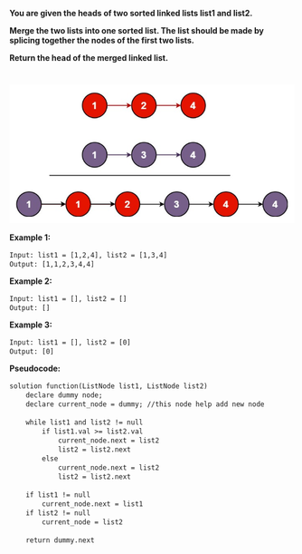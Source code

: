 **You are given the heads of two sorted linked lists list1 and list2.**

**Merge the two lists into one sorted list. The list should be made by splicing together the nodes of the first two lists.**

**Return the head of the merged linked list.**

#

![Merge Two Sorted Lists Visualization](pictures/21.png)

**Example 1:**

    Input: list1 = [1,2,4], list2 = [1,3,4]
    Output: [1,1,2,3,4,4]

**Example 2:**

    Input: list1 = [], list2 = []
    Output: []

**Example 3:**

    Input: list1 = [], list2 = [0]
    Output: [0]

**Pseudocode:**

```fake_code
solution function(ListNode list1, ListNode list2)
    declare dummy node;
    declare current_node = dummy; //this node help add new node

    while list1 and list2 != null
        if list1.val >= list2.val
            current_node.next = list2
            list2 = list2.next
        else
            current_node.next = list2
            list2 = list2.next

    if list1 != null
        current_node.next = list1
    if list2 != null
        current_node = list2

    return dummy.next
```
